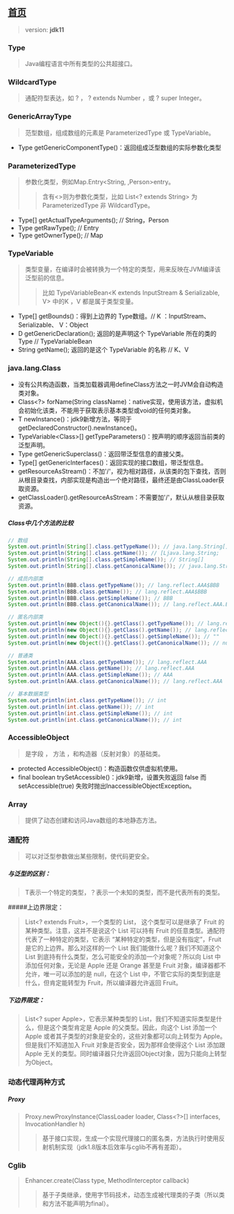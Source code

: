 ## [首页](https://kingkh1995.github.io/blog/)
> version: **jdk11**

### Type
> Java编程语言中所有类型的公共超接口。

### WildcardType
> 通配符型表达，如 ? ， ? extends Number ，或 ? super Integer。

### GenericArrayType
> 范型数组，组成数组的元素是 ParameterizedType 或 TypeVariable。
- Type getGenericComponentType()：返回组成泛型数组的实际参数化类型

### ParameterizedType
> 参数化类型，例如Map.Entry<String, ,Person>entry。
>> 含有<>则为参数化类型，比如 List<? extends String> 为 ParameterizedType 非 WildcardType。
- Type[] getActualTypeArguments(); // String，Person
- Type getRawType(); // Entry
- Type getOwnerType(); // Map

### TypeVariable
> 类型变量，在编译时会被转换为一个特定的类型，用来反映在JVM编译该泛型前的信息。
>> 比如 TypeVariableBean<K extends InputStream & Serializable, V> 中的K ，V 都是属于类型变量。
- Type[] getBounds()：得到上边界的 Type数组。// K ：InputStream、 Serializable、 V：Object
- D getGenericDeclaration(); 返回的是声明这个 TypeVariable 所在的类的 Type // TypeVariableBean
- String getName(); 返回的是这个 TypeVariable 的名称 // K、V

### java.lang.Class
- 没有公共构造函数，当类加载器调用defineClass方法之一时JVM会自动构造类对象。
- Class<?> forName(String className)：native实现，使用该方法，虚拟机会初始化该类，不能用于获取表示基本类型或void的任何类对象。
- T newInstance()：jdk9新增方法，等同于getDeclaredConstructor().newInstance()。
- TypeVariable<Class<T>>[] getTypeParameters()：按声明的顺序返回当前类的泛型声明。
- Type getGenericSuperclass()：返回带泛型信息的直接父类。
- Type[] getGenericInterfaces()：返回实现的接口数组，带泛型信息。
- getResourceAsStream()：不加'/'，视为相对路径，从该类的包下查找，否则从根目录查找，内部实现是构造出一个绝对路径，最终还是由ClassLoader获取资源。
- getClassLoader().getResourceAsStream：不需要加'/'，默认从根目录获取资源。

##### Class中几个方法的比较
``` java
// 数组
System.out.println(String[].class.getTypeName()); // java.lang.String[]
System.out.println(String[].class.getName()); // [Ljava.lang.String;
System.out.println(String[].class.getSimpleName()); // String[]
System.out.println(String[].class.getCanonicalName()); // java.lang.String[]

// 成员内部类
System.out.println(BBB.class.getTypeName()); // lang.reflect.AAA$BBB
System.out.println(BBB.class.getName()); // lang.reflect.AAA$BBB
System.out.println(BBB.class.getSimpleName()); // BBB
System.out.println(BBB.class.getCanonicalName()); // lang.reflect.AAA.BBB

// 匿名内部类
System.out.println(new Object(){}.getClass().getTypeName()); // lang.reflect.AAA$4
System.out.println(new Object(){}.getClass().getName()); // lang.reflect.AAA$1
System.out.println(new Object(){}.getClass().getSimpleName()); // ""
System.out.println(new Object(){}.getClass().getCanonicalName()); // null

// 普通类
System.out.println(AAA.class.getTypeName()); // lang.reflect.AAA
System.out.println(AAA.class.getName()); // lang.reflect.AAA
System.out.println(AAA.class.getSimpleName()); // AAA
System.out.println(AAA.class.getCanonicalName()); // lang.reflect.AAA

// 基本数据类型
System.out.println(int.class.getTypeName()); // int
System.out.println(int.class.getName()); // int
System.out.println(int.class.getSimpleName()); // int
System.out.println(int.class.getCanonicalName()); // int
```

### AccessibleObject
> 是字段 ， 方法 ，和构造器（反射对象）的基础类。
- protected AccessibleObject()：构造函数仅供虚拟机使用。
- final boolean trySetAccessible()：jdk9新增，设置失败返回 false 而 setAccessible(true) 失败时抛出InaccessibleObjectException。

### Array
> 提供了动态创建和访问Java数组的本地静态方法。

### 通配符
> 可以对泛型参数做出某些限制，使代码更安全。

##### 与泛型的区别：
> T表示一个特定的类型，？表示一个未知的类型，而不是代表所有的类型。

#####上边界限定：
> List<? extends Fruit>，一个类型的 List， 这个类型可以是继承了 Fruit 的某种类型。注意，这并不是说这个 List 可以持有 Fruit 的任意类型。通配符代表了一种特定的类型，它表示 “某种特定的类型，但是没有指定”，Fruit 是它的上边界。那么对这样的一个 List 我们能做什么呢？我们不知道这个 List 到底持有什么类型，怎么可能安全的添加一个对象呢？所以向 List 中添加任何对象，无论是 Apple 还是 Orange 甚至是 Fruit 对象，编译器都不允许，唯一可以添加的是 null，在这个 List 中，不管它实际的类型到底是什么，但肯定能转型为 Fruit，所以编译器允许返回 Fruit。

##### 下边界限定：
> List<? super Apple>，它表示某种类型的 List，我们不知道实际类型是什么，但是这个类型肯定是 Apple 的父类型。因此，向这个 List 添加一个 Apple 或者其子类型的对象是安全的，这些对象都可以向上转型为 Apple。但是我们不知道加入 Fruit 对象是否安全，因为那样会使得这个 List 添加跟 Apple 无关的类型。同时编译器只允许返回Object对象，因为只能向上转型为Object。

### 动态代理两种方式

##### Proxy
> Proxy.newProxyInstance(ClassLoader loader, Class<?>[] interfaces, InvocationHandler h)
>> 基于接口实现，生成一个实现代理接口的匿名类，方法执行时使用反射机制实现（jdk1.8版本后效率与cglib不再有差距）。

### Cglib
> Enhancer.create(Class type, MethodInterceptor callback)
>> 基于子类继承，使用字节码技术，动态生成被代理类的子类（所以类和方法不能声明为final）。